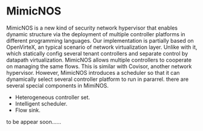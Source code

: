 MimicNOS
==========


MimicNOS is a new kind of security network hypervisor that enables dynamic structure via the deployment of multiple controller platforms in different programming languages. Our implementation is partially based on OpenVirteX, an typical scenario of network virtualization layer. Unlike with it, which statically config several tenant controllers and separate control by datapath virtualization. MimicNOS allows multiple controllers to cooperate on managing the same flows. This is similar with Covisor, another network hypervisor. However, MimicNOS introduces a scheduler so that it can dynamically select several controller platform to run in pararrel. there are several special components in MimiNOS.

* Heterogeneous controller set.
* Intelligent scheduler.
* Flow sink. 

to be appear soon......

